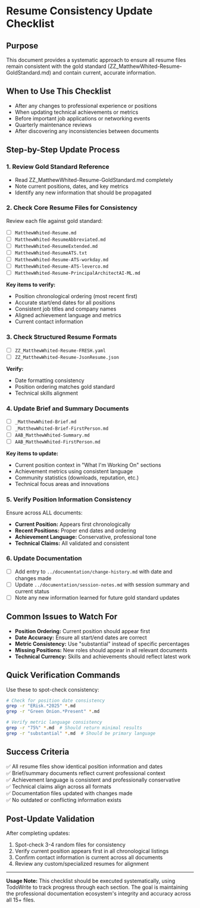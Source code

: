 # Resume Consistency Update Checklist

## Purpose
This document provides a systematic approach to ensure all resume files remain consistent with the gold standard (ZZ_MatthewWhited-Resume-GoldStandard.md) and contain current, accurate information.

## When to Use This Checklist
- After any changes to professional experience or positions
- When updating technical achievements or metrics
- Before important job applications or networking events
- Quarterly maintenance reviews
- After discovering any inconsistencies between documents

## Step-by-Step Update Process

### 1. Review Gold Standard Reference
- Read ZZ_MatthewWhited-Resume-GoldStandard.md completely
- Note current positions, dates, and key metrics
- Identify any new information that should be propagated

### 2. Check Core Resume Files for Consistency
Review each file against gold standard:
- [ ] `MatthewWhited-Resume.md`
- [ ] `MatthewWhited-ResumeAbbreviated.md` 
- [ ] `MatthewWhited-ResumeExtended.md`
- [ ] `MatthewWhited-ResumeATS.txt`
- [ ] `MatthewWhited-Resume-ATS-workday.md`
- [ ] `MatthewWhited-Resume-ATS-leverco.md`
- [ ] `MatthewWhited-Resume-PrincipalArchitectAI-ML.md`

**Key items to verify:**
- Position chronological ordering (most recent first)
- Accurate start/end dates for all positions
- Consistent job titles and company names
- Aligned achievement language and metrics
- Current contact information

### 3. Check Structured Resume Formats
- [ ] `ZZ_MatthewWhited-Resume-FRESH.yaml`
- [ ] `ZZ_MatthewWhited-Resume-JsonResume.json`

**Verify:**
- Date formatting consistency
- Position ordering matches gold standard
- Technical skills alignment

### 4. Update Brief and Summary Documents
- [ ] `_MatthewWhited-Brief.md`
- [ ] `_MatthewWhited-Brief-FirstPerson.md`
- [ ] `AAB_MatthewWhited-Summary.md`
- [ ] `AAB_MatthewWhited-FirstPerson.md`

**Key items to update:**
- Current position context in "What I'm Working On" sections
- Achievement metrics using consistent language
- Community statistics (downloads, reputation, etc.)
- Technical focus areas and innovations

### 5. Verify Position Information Consistency
Ensure across ALL documents:
- **Current Position:** Appears first chronologically
- **Recent Positions:** Proper end dates and ordering
- **Achievement Language:** Conservative, professional tone
- **Technical Claims:** All validated and consistent

### 6. Update Documentation
- [ ] Add entry to `../documentation/change-history.md` with date and changes made
- [ ] Update `../documentation/session-notes.md` with session summary and current status
- [ ] Note any new information learned for future gold standard updates

## Common Issues to Watch For
- **Position Ordering:** Current position should appear first
- **Date Accuracy:** Ensure all start/end dates are correct
- **Metric Consistency:** Use "substantial" instead of specific percentages
- **Missing Positions:** New roles should appear in all relevant documents
- **Technical Currency:** Skills and achievements should reflect latest work

## Quick Verification Commands
Use these to spot-check consistency:
```bash
# Check for position date consistency
grep -r "ERisk.*2025" *.md
grep -r "Green Onion.*Present" *.md

# Verify metric language consistency  
grep -r "75%" *.md  # Should return minimal results
grep -r "substantial" *.md  # Should be primary language
```

## Success Criteria
✅ All resume files show identical position information and dates  
✅ Brief/summary documents reflect current professional context  
✅ Achievement language is consistent and professionally conservative  
✅ Technical claims align across all formats  
✅ Documentation files updated with changes made  
✅ No outdated or conflicting information exists

## Post-Update Validation
After completing updates:
1. Spot-check 3-4 random files for consistency
2. Verify current position appears first in all chronological listings
3. Confirm contact information is current across all documents
4. Review any custom/specialized resumes for alignment

---

**Usage Note:** This checklist should be executed systematically, using TodoWrite to track progress through each section. The goal is maintaining the professional documentation ecosystem's integrity and accuracy across all 15+ files.